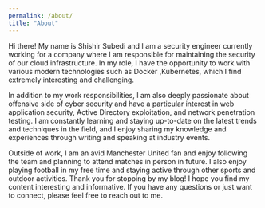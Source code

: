 ```yaml
---
permalink: /about/
title: "About"
---
```


Hi there! My name is Shishir Subedi and I am a security engineer currently working for a company where I am responsible for maintaining the security of our cloud infrastructure. In my role, I have the opportunity to work with various modern technologies such as Docker ,Kubernetes, which I find extremely interesting and challenging.

In addition to my work responsibilities, I am also deeply passionate about offensive side of cyber security and have a particular interest in web application security, Active Directory exploitation, and network penetration testing. I am constantly learning and staying up-to-date on the latest trends and techniques in the field, and I enjoy sharing my knowledge and experiences through writing and speaking at industry events.

Outside of work, I am an avid Manchester United fan and enjoy following the team and planning to attend matches in person in future. I also enjoy playing football in my free time and staying active through other sports and outdoor activities.
Thank you for stopping by my blog! I hope you find my content interesting and informative. If you have any questions or just want to connect, please feel free to reach out to me.
